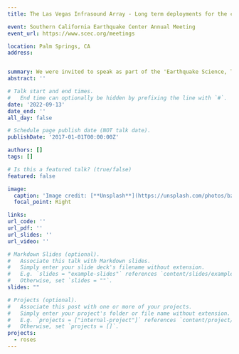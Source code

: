 ```yaml
---
title: The Las Vegas Infrasound Array - Long term deployments for the characterization of urban environments

event: Southern California Earthquake Center Annual Meeting
event_url: https://www.scec.org/meetings

location: Palm Springs, CA
address:


summary: We were invited to speak as part of the 'Earthquake Science, Technology, and Education in the 21st Century' Plenary Session at the 2022 SCEC Annual Meeting.  Thank you to the session organizers for accommodating our virtual participation!
abstract: ''

# Talk start and end times.
#   End time can optionally be hidden by prefixing the line with `#`.
date: '2022-09-13'
date_end: ''
all_day: false

# Schedule page publish date (NOT talk date).
publishDate: '2017-01-01T00:00:00Z'

authors: []
tags: []

# Is this a featured talk? (true/false)
featured: false

image:
  caption: 'Image credit: [**Unsplash**](https://unsplash.com/photos/bzdhc5b3Bxs)'
  focal_point: Right

links:
url_code: ''
url_pdf: ''
url_slides: ''
url_video: ''

# Markdown Slides (optional).
#   Associate this talk with Markdown slides.
#   Simply enter your slide deck's filename without extension.
#   E.g. `slides = "example-slides"` references `content/slides/example-slides.md`.
#   Otherwise, set `slides = ""`.
slides: ""

# Projects (optional).
#   Associate this post with one or more of your projects.
#   Simply enter your project's folder or file name without extension.
#   E.g. `projects = ["internal-project"]` references `content/project/deep-learning/index.md`.
#   Otherwise, set `projects = []`.
projects:
  - roses
---
```



